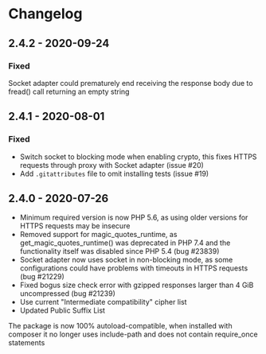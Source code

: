 # Changelog

## 2.4.2 - 2020-09-24
### Fixed
Socket adapter could prematurely end receiving the response body due to fread() call returning an empty string

## 2.4.1 - 2020-08-01
### Fixed
* Switch socket to blocking mode when enabling crypto, this fixes HTTPS requests
  through proxy with Socket adapter (issue #20)
* Add `.gitattributes` file to omit installing tests (issue #19)

## 2.4.0 - 2020-07-26

* Minimum required version is now PHP 5.6, as using older versions for HTTPS
  requests may be insecure
* Removed support for magic_quotes_runtime, as get_magic_quotes_runtime()
  was deprecated in PHP 7.4 and the functionality itself was disabled 
  since PHP 5.4 (bug #23839)
* Socket adapter now uses socket in non-blocking mode, as some configurations
  could have problems with timeouts in HTTPS requests (bug #21229)
* Fixed bogus size check error with gzipped responses larger than 4 GiB
  uncompressed (bug #21239)
* Use current &quot;Intermediate compatibility&quot; cipher list
* Updated Public Suffix List

The package is now 100% autoload-compatible, when installed with composer it
no longer uses include-path and does not contain require_once statements
